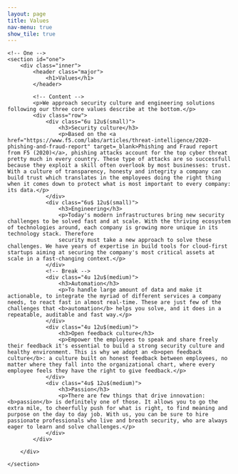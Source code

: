 ```yaml
---
layout: page
title: Values
nav-menu: true
show_tile: true
---
```


<!-- Main -->
<div id="main" class="alt">

    <!-- One -->
    <section id="one">
        <div class="inner">
            <header class="major">
                <h1>Values</h1>
            </header>

            <!-- Content -->
            <p>We approach security culture and engineering solutions following our three core values describe at the bottom.</p>
            <div class="row">
                <div class="6u 12u$(small)">
                    <h3>Security culture</h3>
                    <p>Based on the <a href="https://www.f5.com/labs/articles/threat-intelligence/2020-phishing-and-fraud-report" target=_blank>Phishing and Fraud report from F5 (2020)</a>, phishing attacks account for the top cyber threat pretty much in every country. These type of attacks are so successfull because they exploit a skill often overlook by most businesses: trust. With a culture of transparency, honesty and integrity a company can build trust which translates in the employees doing the right thing when it comes down to protect what is most important to every company: its data.</p>
                </div>
                <div class="6u$ 12u$(small)">
                    <h3>Engineering</h3>
                    <p>Today's modern infrastructures bring new security challenges to be solved fast and at scale. With the thriving ecosystem of technologies around, each company is growing more unique in its technology stack. Therefore
                    security must take a new approach to solve these challenges. We have years of expertise in build tools for cloud-first startups aiming at securing the company's most critical assets at scale in a fast-changing context.</p>
                </div>
                <!-- Break -->
                <div class="4u 12u$(medium)">
                    <h3>Automation</h3>
                    <p>To handle large amount of data and make it actionable, to integrate the myriad of different services a company needs, to react fast in almost real-time. These are just few of the challenges that <b>automation</b> helps you solve, and it does in a repeatable, auditable and fast way.</p>
                </div>
                <div class="4u 12u$(medium)">
                    <h3>Open feedback culture</h3>
                    <p>Empower the employees to speak and share freely their feedback it's essential to build a strong security culture and healthy environment. This is why we adopt an <b>open feedback culture</b>: a culture built on honest feedback between employees, no matter where they fall into the organizational chart, where every employee feels they have the right to give feedback.</p>
                </div>
                <div class="4u$ 12u$(medium)">
                    <h3>Passion</h3>
                    <p>There are few things that drive innovation: <b>passion</b> is definitely one of those. It allows you to go the extra mile, to cheerfully push for what is right, to find meaning and purpose on the day to day job. With us, you can be sure to hire passionate professionals who live and breath security, who are always eager to learn and solve challenges.</p>
                </div>
            </div>

        </div>

    </section>

</div>